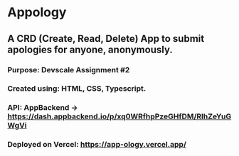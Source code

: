 # Appology
## A CRD (Create, Read, Delete) App to submit apologies for anyone, anonymously.
### Purpose: Devscale Assignment #2 

### Created using: HTML, CSS, Typescript. 
### API: AppBackend -> https://dash.appbackend.io/p/xq0WRfhpPzeGHfDM/RlhZeYuGWgVi
### Deployed on Vercel: https://app-ology.vercel.app/
